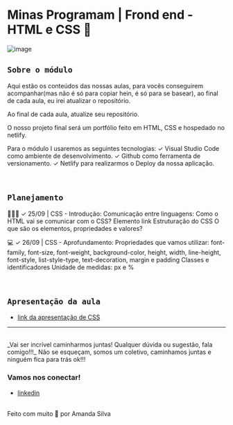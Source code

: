 # Minas Programam | Frond end - HTML e CSS 🚀

![image](https://media.giphy.com/media/968taxwNaAXqZASdcn/giphy.gif)

## `Sobre o módulo`

Aqui estão os conteúdos das nossas aulas, para vocês conseguirem acompanhar(mas não é só para copiar hein, é só para se basear), ao final de cada aula, eu irei atualizar o repositório.

Ao final de cada aula, atualize seu repositório.

O nosso projeto final será um portfólio feito em HTML, CSS e hospedado no netlify.

Para o módulo I usaremos as seguintes tecnologias:
✓ Visual Studio Code como ambiente de desenvolvimento.
✓ Github como ferramenta de versionamento.
✓ Netlify para realizarmos o Deploy da nossa aplicação.

<br>

## `Planejamento`

👩🏾‍💻 ✓ 25/09 | CSS - Introdução:
Comunicação entre linguagens: Como o HTML vai se comunicar com o CSS?
Elemento link
Estruturação do CSS
O que são os elementos, propriedades e valores?

💻 ✓ 26/09 | CSS - Aprofundamento:
Propriedades que vamos utilizar:
font-family, font-size, font-weight, background-color, height, width, line-height, font-style, list-style-type, text-decoration, margin e padding
Classes e identificadores
Unidade de medidas: px e %

<br>

## `Apresentação da aula`

- [link da apresentação de CSS](https://docs.google.com/presentation/d/1TJld-WsOho7scWy7mOEzv_gFQKIt9J5d/edit?usp=sharing&ouid=105164239009785011956&rtpof=true&sd=true)

---

<br>
_Vai ser incrível caminharmos juntas! Qualquer dúvida ou sugestão, fala comigo!!!_
Não se esqueçam, somos um coletivo, caminhamos juntas e ninguém fica para trás ok!!!
<br>

### Vamos nos conectar!

- [linkedin](https://www.linkedin.com/in/amanda-silva-dev/)

<br>
Feito com muito 🤎 por Amanda Silva
